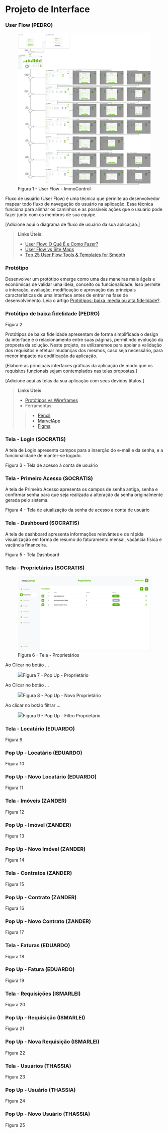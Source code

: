 
# Projeto de Interface

### User Flow (PEDRO)
<figure> 
  <img src="img/user_flow_immocontrol.png"
    <figcaption>Figura 1 - User Flow - ImmoControl</figcaption>
</figure> 


Fluxo de usuário (User Flow) é uma técnica que permite ao desenvolvedor mapear todo fluxo de navegação do usuário na aplicação. Essa técnica funciona para alinhar os caminhos e as possíveis ações que o usuário pode fazer junto com os membros de sua equipe.

[Adicione aqui o diagrama de fluxo de usuário da sua aplicação.] 

> **Links Úteis**:
> - [User Flow: O Quê É e Como Fazer?](https://medium.com/7bits/fluxo-de-usu%C3%A1rio-user-flow-o-que-%C3%A9-como-fazer-79d965872534)
> - [User Flow vs Site Maps](http://designr.com.br/sitemap-e-user-flow-quais-as-diferencas-e-quando-usar-cada-um/)
> - [Top 25 User Flow Tools & Templates for Smooth](https://www.mockplus.com/blog/post/user-flow-tools)

### Protótipo

Desenvolver um protótipo emerge como uma das maneiras mais ágeis e econômicas de validar uma ideia, conceito ou funcionalidade. Isso permite a interação, avaliação, modificação e aprovação das principais características de uma interface antes de entrar na fase de desenvolvimento. Leia o artigo [Protótipos: baixa, média ou alta fidelidade?](https://medium.com/ladies-that-ux-br/prot%C3%B3tipos-baixa-m%C3%A9dia-ou-alta-fidelidade-71d897559135).

### Protótipo de baixa fidelidade (PEDRO)

Figura 2

Protótipos de baixa fidelidade apresentam de forma simplificada o design da interface e o relacionamento entre suas páginas, permitindo evolução da proposta da solução. Neste projeto, os utilizaremos para apoiar a validação dos requisitos e efetuar mudanças dos mesmos, caso seja necessário, para menor impacto na codificação da aplicação.

[Elabore as principais interfaces gráficas da aplicação de modo que os requisitos funcionais sejam contemplados nas telas propostas.]

[Adicione aqui as telas da sua aplicação com seus devidos títulos.] 
 
> **Links Úteis**:
> - [Protótipos vs Wireframes](https://www.nngroup.com/videos/prototypes-vs-wireframes-ux-projects/)
>- Ferramentas:
>> - [Pencil](https://pencil.evolus.vn/)
>> - [MarvelApp](https://marvelapp.com/)
>> - [Figma](https://www.figma.com/)

### Tela - Login (SOCRATIS) 
A tela de Login apresenta campos para a inserção do e-mail e da senha, e a funcionalidade de manter-se logado.

Figura 3 - Tela de acesso à conta de usuário

### Tela - Primeiro Acesso (SOCRATIS)
A tela de Primeiro Acesso apresenta os campos de senha antiga, senha e confirmar senha para que seja realizada a alteração da senha originalmente gerada pelo sistema.

Figura 4 - Tela de atualização da senha de acesso a conta de usuário

### Tela - Dashboard (SOCRATIS)
A tela de dashboard apresenta informações relevântes e de rápida visualização em forma de resumo do faturamento mensal, vacância física e vacância financeira.

Figura 5 - Tela Dashboard

### Tela - Proprietários (SOCRATIS)
<figure> 
  <img src="img/proprietarios.png"
    <figcaption>Figura 6 - Tela - Proprietários</figcaption>
</figure> 

Ao Clicar no botão ...
<figure> 
  <img src="popup_proprietario.png"
    <figcaption>Figura 7 - Pop Up - Proprietário</figcaption>
</figure> 

Ao Clicar no botão ...
<figure> 
  <img src="popup_novo_proprietario.png"
    <figcaption>Figura 8 - Pop Up - Novo Proprietário</figcaption>
</figure> 

Ao clicar no botão filtrar ...
<figure> 
  <img src="filtro_proprietario.png"
    <figcaption>Figura 9 - Pop Up - Filtro Proprietário</figcaption>
</figure> 

### Tela - Locatário (EDUARDO)

Figura 9

### Pop Up - Locatário (EDUARDO)

Figura 10

### Pop Up - Novo Locatário (EDUARDO)

Figura 11

### Tela - Imóveis (ZANDER)

Figura 12

### Pop Up - Imóvel (ZANDER)

Figura 13

### Pop Up - Novo Imóvel (ZANDER)

Figura 14

### Tela - Contratos (ZANDER)

Figura 15

### Pop Up - Contrato (ZANDER)

Figura 16

### Pop Up - Novo Contrato (ZANDER)

Figura 17

### Tela - Faturas (EDUARDO)

Figura 18

### Pop Up - Fatura (EDUARDO)

Figura 19

### Tela - Requisições (ISMARLEI)

Figura 20

### Pop Up - Requisição (ISMARLEI)

Figura 21

### Pop Up - Nova Requisição (ISMARLEI)

Figura 22

### Tela - Usuários (THASSIA)

Figura 23

### Pop Up - Usuário (THASSIA)

Figura 24

### Pop Up - Novo Usuário (THASSIA)

Figura 25












